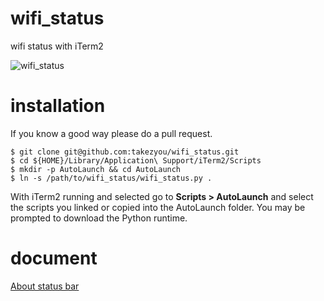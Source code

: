 # wifi_status
wifi status with iTerm2

![wifi_status](https://github.com/takezyou/wifi_status/blob/master/screenshots/wifi_status.png)

# installation
If you know a good way please do a pull request.

```
$ git clone git@github.com:takezyou/wifi_status.git
$ cd ${HOME}/Library/Application\ Support/iTerm2/Scripts
$ mkdir -p AutoLaunch && cd AutoLaunch
$ ln -s /path/to/wifi_status/wifi_status.py .
```
With iTerm2 running and selected go to **Scripts > AutoLaunch** and select the scripts you linked or copied into the AutoLaunch folder. You may be prompted to download the Python runtime.

# document
[About status bar](https://www.iterm2.com/3.3/documentation-status-bar.html)
